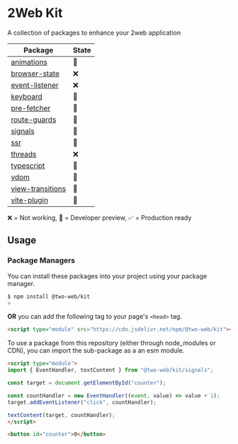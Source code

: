 # 2Web Kit

A collection of packages to enhance your 2web application

| Package                                        | State |
| ---------------------------------------------- | ----- |
| [animations](animations/README.md)             | 🔧     |
| [browser-state](event-listener/README.md)      | ❌     |
| [event-listener](event-listener/README.md)     | ❌     |
| [keyboard](keyboard/README.md)                 | 🔧     |
| [pre-fetcher](pre-fetcher/README.md)           | 🔧     |
| [route-guards](route-guards/README.md)         | 🔧     |
| [signals](signals/README.md)                   | 🔧     |
| [ssr](ssr/README.md)                           | 🔧     |
| [threads](threads/README.md)                   | ❌     |
| [typescript](threads/README.md)                | 🔧     |
| [vdom](vdom/README.md)                         | 🔧     |
| [view-transitions](view-transitions/README.md) | 🔧     |
| [vite-plugin](vite-plugin/README.md)           | 🔧     |

❌ = Not working, 🔧 = Developer preview, ✅ = Production ready

## Usage

### Package Managers

You can install these packages into your project using your package manager.

```sh
$ npm install @two-web/kit
>
```

**OR** you can add the following tag to your page's `<head>` tag.

```html
<script type="module" src="https://cdn.jsdelivr.net/npm/@two-web/kit"></script>
```

To use a package from this repository (either through node_modules or CDN), you
can import the sub-package as a an esm module.

```html
<script type="module">
import { EventHandler, textContent } from "@two-web/kit/signals";

const target = document.getElementById("counter");

const countHandler = new EventHandler((event, value) => value + 1);
target.addEventListener("click", countHandler);

textContent(target, countHandler);
</script>

<button id="counter">0</button>
```
